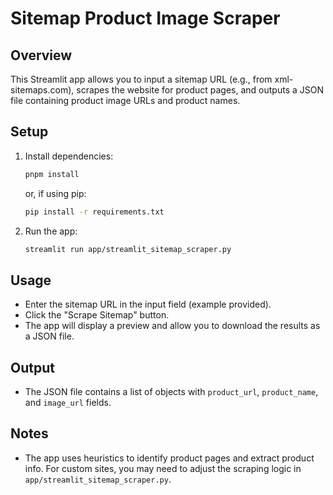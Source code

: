# Sitemap Product Image Scraper

## Overview
This Streamlit app allows you to input a sitemap URL (e.g., from xml-sitemaps.com), scrapes the website for product pages, and outputs a JSON file containing product image URLs and product names.

## Setup
1. Install dependencies:
   ```sh
   pnpm install
   ```
   or, if using pip:
   ```sh
   pip install -r requirements.txt
   ```
2. Run the app:
   ```sh
   streamlit run app/streamlit_sitemap_scraper.py
   ```

## Usage
- Enter the sitemap URL in the input field (example provided).
- Click the "Scrape Sitemap" button.
- The app will display a preview and allow you to download the results as a JSON file.

## Output
- The JSON file contains a list of objects with `product_url`, `product_name`, and `image_url` fields.

## Notes
- The app uses heuristics to identify product pages and extract product info. For custom sites, you may need to adjust the scraping logic in `app/streamlit_sitemap_scraper.py`. 